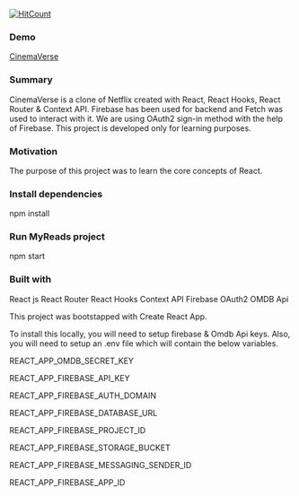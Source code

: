[![HitCount](https://hits.dwyl.com/JayeshMulwani93/CinemaVerse.svg?style=flat-square)](http://hits.dwyl.com/JayeshMulwani93/CinemaVerse)

### Demo

[CinemaVerse](https://jayeshmulwani93.github.io/CinemaVerse)

### Summary 
CinemaVerse is a clone of Netflix created with React, React Hooks, React Router & Context API. Firebase has been used for backend and Fetch was used to interact with it. We are using OAuth2 sign-in method with the help of Firebase. This project is developed only for learning purposes.

### Motivation
The purpose of this project was to learn the core concepts of React.

### Install dependencies
npm install

### Run MyReads project
npm start

### Built with
React js
React Router
React Hooks
Context API
Firebase
OAuth2
OMDB Api

This project was bootstapped with Create React App.

To install this locally, you will need to setup firebase & Omdb Api keys.
Also, you will need to setup an .env file which will contain the below variables.

REACT_APP_OMDB_SECRET_KEY

REACT_APP_FIREBASE_API_KEY

REACT_APP_FIREBASE_AUTH_DOMAIN

REACT_APP_FIREBASE_DATABASE_URL

REACT_APP_FIREBASE_PROJECT_ID

REACT_APP_FIREBASE_STORAGE_BUCKET

REACT_APP_FIREBASE_MESSAGING_SENDER_ID

REACT_APP_FIREBASE_APP_ID
